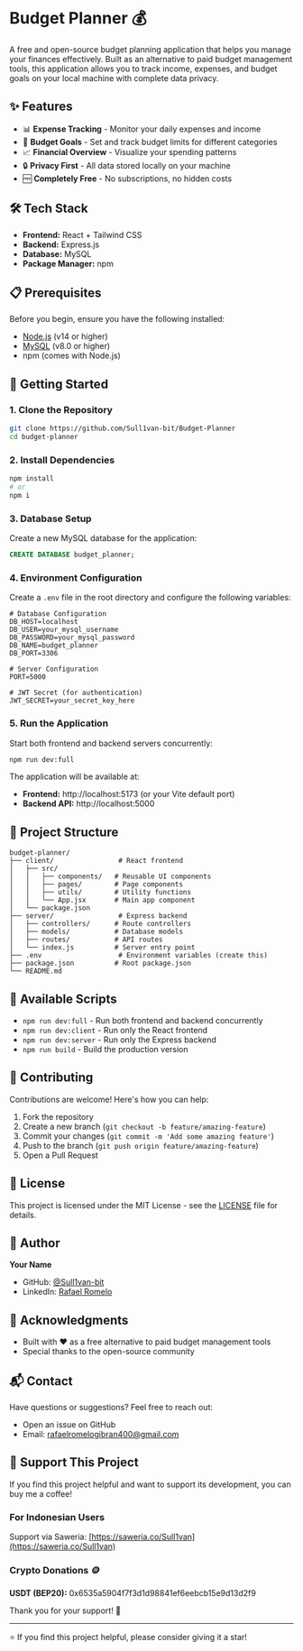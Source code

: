 # Budget Planner 💰

A free and open-source budget planning application that helps you manage your finances effectively. Built as an alternative to paid budget management tools, this application allows you to track income, expenses, and budget goals on your local machine with complete data privacy.

## ✨ Features

- 📊 **Expense Tracking** - Monitor your daily expenses and income
- 🎯 **Budget Goals** - Set and track budget limits for different categories
- 📈 **Financial Overview** - Visualize your spending patterns
- 🔒 **Privacy First** - All data stored locally on your machine
- 🆓 **Completely Free** - No subscriptions, no hidden costs

## 🛠️ Tech Stack

- **Frontend:** React + Tailwind CSS
- **Backend:** Express.js
- **Database:** MySQL
- **Package Manager:** npm

## 📋 Prerequisites

Before you begin, ensure you have the following installed:

- [Node.js](https://nodejs.org/) (v14 or higher)
- [MySQL](https://www.mysql.com/) (v8.0 or higher)
- npm (comes with Node.js)

## 🚀 Getting Started

### 1. Clone the Repository

```bash
git clone https://github.com/Sull1van-bit/Budget-Planner
cd budget-planner
```

### 2. Install Dependencies

```bash
npm install
# or
npm i
```

### 3. Database Setup

Create a new MySQL database for the application:

```sql
CREATE DATABASE budget_planner;
```

### 4. Environment Configuration

Create a `.env` file in the root directory and configure the following variables:

```env
# Database Configuration
DB_HOST=localhost
DB_USER=your_mysql_username
DB_PASSWORD=your_mysql_password
DB_NAME=budget_planner
DB_PORT=3306

# Server Configuration
PORT=5000

# JWT Secret (for authentication)
JWT_SECRET=your_secret_key_here
```

### 5. Run the Application

Start both frontend and backend servers concurrently:

```bash
npm run dev:full
```

The application will be available at:
- **Frontend:** http://localhost:5173 (or your Vite default port)
- **Backend API:** http://localhost:5000

## 📁 Project Structure

```
budget-planner/
├── client/                # React frontend
│   ├── src/
│   │   ├── components/   # Reusable UI components
│   │   ├── pages/        # Page components
│   │   ├── utils/        # Utility functions
│   │   └── App.jsx       # Main app component
│   └── package.json
├── server/                # Express backend
│   ├── controllers/      # Route controllers
│   ├── models/           # Database models
│   ├── routes/           # API routes
│   └── index.js          # Server entry point
├── .env                   # Environment variables (create this)
├── package.json          # Root package.json
└── README.md
```

## 🔧 Available Scripts

- `npm run dev:full` - Run both frontend and backend concurrently
- `npm run dev:client` - Run only the React frontend
- `npm run dev:server` - Run only the Express backend
- `npm run build` - Build the production version

## 🤝 Contributing

Contributions are welcome! Here's how you can help:

1. Fork the repository
2. Create a new branch (`git checkout -b feature/amazing-feature`)
3. Commit your changes (`git commit -m 'Add some amazing feature'`)
4. Push to the branch (`git push origin feature/amazing-feature`)
5. Open a Pull Request

## 📝 License

This project is licensed under the MIT License - see the [LICENSE](LICENSE) file for details.

## 👤 Author

**Your Name**
- GitHub: [@Sull1van-bit](https://github.com/Sull1van-bit)
- LinkedIn: [Rafael Romelo](www.linkedin.com/in/rafael-romelo-615657289)

## 🙏 Acknowledgments

- Built with ❤️ as a free alternative to paid budget management tools
- Special thanks to the open-source community

## 📬 Contact

Have questions or suggestions? Feel free to reach out:
- Open an issue on GitHub
- Email: rafaelromelogibran400@gmail.com

## 💖 Support This Project

If you find this project helpful and want to support its development, you can buy me a coffee!

### For Indonesian Users

Support via Saweria: [https://saweria.co/Sull1van](https://saweria.co/Sull1van)

### Crypto Donations 🪙
**USDT (BEP20):**
0x6535a5904f7f3d1d98841ef6eebcb15e9d13d2f9

Thank you for your support! 🙏

---

⭐ If you find this project helpful, please consider giving it a star!

